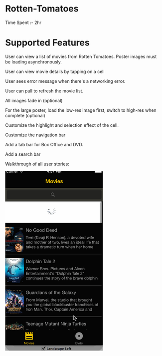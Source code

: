 Rotten-Tomatoes
===============
Time Spent :- 2hr

Supported Features
===============
User can view a list of movies from Rotten Tomatoes. Poster images must be loading asynchronously.

User can view movie details by tapping on a cell

User sees error message when there's a networking error. 

User can pull to refresh the movie list.

All images fade in (optional)

For the large poster, load the low-res image first, switch to high-res when complete (optional)

Customize the highlight and selection effect of the cell.

Customize the navigation bar

Add a tab bar for Box Office and DVD.

Add a search bar

Walkthrough of all user stories:

![Video Walkthrough](movieapp.gif)
